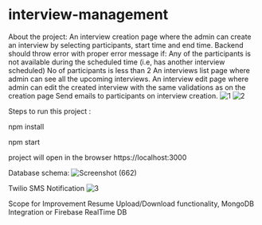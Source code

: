 ﻿# interview-management
About the project:
An interview creation page where the admin can create an interview by selecting participants, start time and end time. Backend should throw error with proper error message if: 
Any of the participants is not available during the scheduled time (i.e, has another interview scheduled)
No of participants is less than 2
An interviews list page where admin can see all the upcoming interviews.
An interview edit page where admin can edit the created interview with the same validations as on the creation page
Send emails to participants on interview creation.
![1](https://user-images.githubusercontent.com/55074362/158085779-59ae2bca-6711-49b5-b5db-14c94781c894.png)
![2](https://user-images.githubusercontent.com/55074362/158085876-22cf340c-a807-4e06-b762-30b1bcb7a6f6.png)



Steps to run this project :


npm install


npm start


project will open in the browser https://localhost:3000


Database schema:
![Screenshot (662)](https://user-images.githubusercontent.com/55074362/158085902-c7070dd6-c4e3-4713-91f1-0f1d1d5398ac.png)


Twilio SMS Notification
![3](https://user-images.githubusercontent.com/55074362/158085884-cc4c864b-1f72-459d-a19a-8afd6301b9b1.jpeg)


Scope for Improvement
Resume Upload/Download functionality, MongoDB Integration or Firebase RealTime DB
